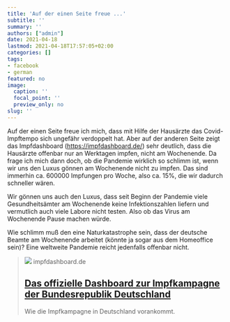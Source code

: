 ```yaml
---
title: 'Auf der einen Seite freue ...'
subtitle: ''
summary: ''
authors: ["admin"]
date: 2021-04-18
lastmod: 2021-04-18T17:57:05+02:00
categories: []
tags:
- facebook
- german
featured: no
image:
  caption: ''
  focal_point: ''
  preview_only: no
slug: ''
---
```

Auf der einen Seite freue ich mich, dass mit Hilfe der Hausärzte das Covid-Impftempo sich ungefähr verdoppelt hat. Aber auf der anderen Seite zeigt das Impfdashboard (https://impfdashboard.de/) sehr deutlich, dass die Hausärzte offenbar nur an Werktagen impfen, nicht am Wochenende. Da frage ich mich dann doch, ob die Pandemie wirklich so schlimm ist, wenn wir uns den Luxus gönnen am Wochenende nicht zu impfen. Das sind immerhin ca. 600000 Impfungen pro Woche, also ca. 15%, die wir dadurch schneller wären. 

Wir gönnen uns auch den Luxus, dass seit Beginn der Pandemie viele Gesundheitsämter am Wochenende keine Infektionszahlen liefern und vermutlich auch viele Labore nicht testen. Also ob das Virus am Wochenende Pause machen würde. 

Wie schlimm muß den eine Naturkatastrophe sein, dass der deutsche Beamte am Wochenende arbeitet (könnte ja sogar aus dem Homeoffice sein)? Eine weltweite Pandemie reicht jedenfalls offenbar nicht.
> [![](https://impfdashboard.de/static/og-image.jpg)](https://impfdashboard.de/)
> impfdashboard.de
> ## [Das offizielle Dashboard zur Impfkampagne der Bundesrepublik Deutschland](https://impfdashboard.de/)
>
>Wie die Impfkampagne in Deutschland vorankommt.


